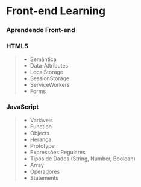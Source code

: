 # Front-end Learning

### Aprendendo Front-end


### HTML5

> - Semântica
> - Data-Attributes
> - LocalStorage
> - SessionStorage
> - ServiceWorkers
> - Forms


### JavaScript

> - Variáveis
> - Function
> - Objects
> - Herança
> - Prototype
> - Expressões Regulares
>-  Tipos de Dados (String, Number, Boolean)
> - Array
> - Operadores
> - Statements

